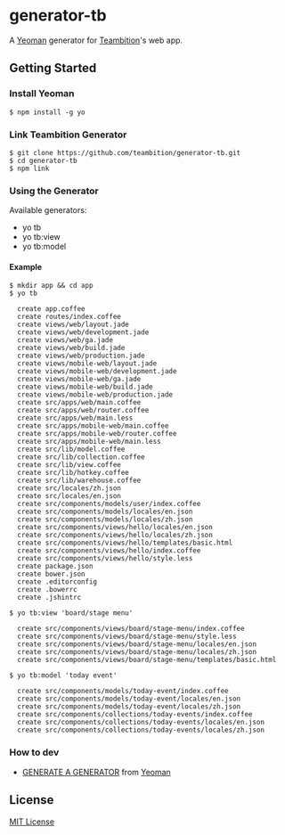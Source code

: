 # generator-tb

A [Yeoman](http://yeoman.io) generator for [Teambition](https://teambition.com)'s web app.


## Getting Started

### Install Yeoman

```
$ npm install -g yo
```

### Link Teambition Generator

```
$ git clone https://github.com/teambition/generator-tb.git
$ cd generator-tb
$ npm link
```

### Using the Generator

Available generators:

- yo tb
- yo tb:view
- yo tb:model

#### Example

```
$ mkdir app && cd app
$ yo tb

  create app.coffee
  create routes/index.coffee
  create views/web/layout.jade
  create views/web/development.jade
  create views/web/ga.jade
  create views/web/build.jade
  create views/web/production.jade
  create views/mobile-web/layout.jade
  create views/mobile-web/development.jade
  create views/mobile-web/ga.jade
  create views/mobile-web/build.jade
  create views/mobile-web/production.jade
  create src/apps/web/main.coffee
  create src/apps/web/router.coffee
  create src/apps/web/main.less
  create src/apps/mobile-web/main.coffee
  create src/apps/mobile-web/router.coffee
  create src/apps/mobile-web/main.less
  create src/lib/model.coffee
  create src/lib/collection.coffee
  create src/lib/view.coffee
  create src/lib/hotkey.coffee
  create src/lib/warehouse.coffee
  create src/locales/zh.json
  create src/locales/en.json
  create src/components/models/user/index.coffee
  create src/components/models/locales/en.json
  create src/components/models/locales/zh.json
  create src/components/views/hello/locales/en.json
  create src/components/views/hello/locales/zh.json
  create src/components/views/hello/templates/basic.html
  create src/components/views/hello/index.coffee
  create src/components/views/hello/style.less
  create package.json
  create bower.json
  create .editorconfig
  create .bowerrc
  create .jshintrc
```

```
$ yo tb:view 'board/stage menu'

  create src/components/views/board/stage-menu/index.coffee
  create src/components/views/board/stage-menu/style.less
  create src/components/views/board/stage-menu/locales/en.json
  create src/components/views/board/stage-menu/locales/zh.json
  create src/components/views/board/stage-menu/templates/basic.html
```

```
$ yo tb:model 'today event'

  create src/components/models/today-event/index.coffee
  create src/components/models/today-event/locales/en.json
  create src/components/models/today-event/locales/zh.json
  create src/components/collections/today-events/index.coffee
  create src/components/collections/today-events/locales/en.json
  create src/components/collections/today-events/locales/zh.json
```

### How to dev

- [GENERATE A GENERATOR](http://yeoman.io/generators.html) from [Yeoman](http://yeoman.io)

## License

[MIT License](http://en.wikipedia.org/wiki/MIT_License)
